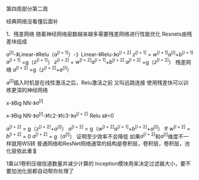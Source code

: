 第四周部分第二周

经典网络没看懂后面补

1、残差网络
 随着神经网络层数越来越多需要残差网络进行性能优化
Resnets由残差块组成

$a^{[l]}$-》Linear-》Relu（$a^{[l+1]}$）-》Linear-》Relu-》$a^{[l+2]}$
$z^{[l+1]}$ = $w^{[l+1]}$$a^{[l]}$+$b^{[l+1]}$
$a^{[l+1]}$ =g（$z^{[l+1]}$）
$z^{[l+2]}$ = $w^{[l+2]}$$a^{[l+1]}$+$b^{[l+2]}$
$a^{[l+2]}$ =g（$z^{[l+2]}$）
残差网络 $a^{[l+2]}$ =g（$z^{[l+2]}$+$a^{[l]}$）

$a^{[l]}$插入时机是在线性激活之后，Relu激活之前
又叫远跳连接
使用残差快可以训练更深的神经网络

x-》Big NN-》$a^{[l]}$

x-》Big NN-》$a^{[l]}$-》fc2-》fc3-》$a^{[l+2]}$
  Relu a》=0

$a^{[l+2]}$ = g（$z^{[l+2]}$+$a^{[l]}$）
$a^{[l+2]}$ = g（$w^{[l+2]}$$a^{[l+1]}$+$b^{[l+2]}$+$a^{[l]}$）
   If $w^{[l+2]}$ = $b^{[l+2]}$ = 0
    $a^{[l+2]}$ = g（$a^{[l]}$）
    证明至少效率不会降低
    如果$a^{[l+2]}$和$a^{[l]}$维度不一样就用WS转
    普通网络和ResNet网络通常的结构是卷积层，卷积层，卷积层，池化层依此重复

1乘以1卷积压缩信道数量并减少计算的
Inception模块用来决定过滤器大小，要不要加池化层都自动帮你处理了
